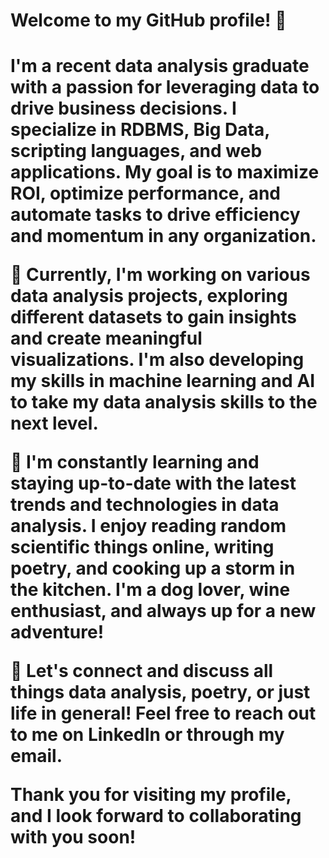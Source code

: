 <h1>Welcome to my GitHub profile! 👋<h1>

I'm a recent data analysis graduate with a passion for leveraging data to drive business decisions. I specialize in RDBMS, Big Data, scripting languages, and web applications. My goal is to maximize ROI, optimize performance, and automate tasks to drive efficiency and momentum in any organization.

🔭 Currently, I'm working on various data analysis projects, exploring different datasets to gain insights and create meaningful visualizations. I'm also developing my skills in machine learning and AI to take my data analysis skills to the next level.

🌱 I'm constantly learning and staying up-to-date with the latest trends and technologies in data analysis. I enjoy reading random scientific things online, writing poetry, and cooking up a storm in the kitchen. I'm a dog lover, wine enthusiast, and always up for a new adventure!

💬 Let's connect and discuss all things data analysis, poetry, or just life in general! Feel free to reach out to me on LinkedIn or through my email.

Thank you for visiting my profile, and I look forward to collaborating with you soon!

